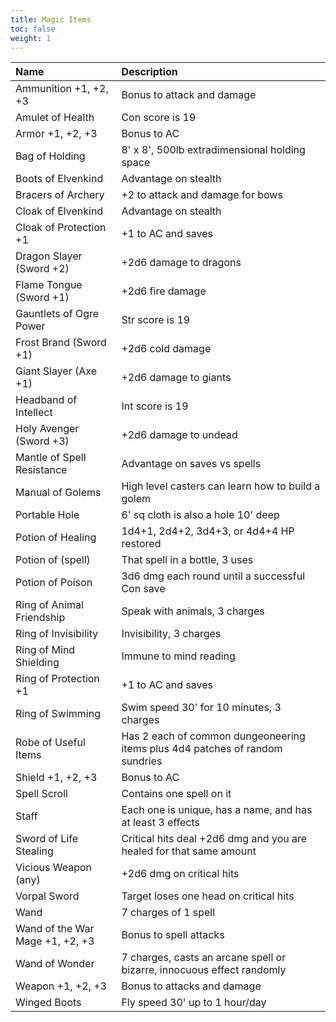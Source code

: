 ```yaml
---
title: Magic Items
toc: false
weight: 1
---
```


Name                            | Description
:---------------------          |:-----------
Ammunition +1, +2, +3           | Bonus to attack and damage
Amulet of Health                | Con score is 19
Armor +1, +2, +3                | Bonus to AC
Bag of Holding                  | 8' x 8', 500lb extradimensional holding space
Boots of Elvenkind              | Advantage on stealth
Bracers of Archery              | +2 to attack and damage for bows
Cloak of Elvenkind              | Advantage on stealth
Cloak of Protection +1          | +1 to AC and saves
Dragon Slayer (Sword +2)        | +2d6 damage to dragons
Flame Tongue (Sword +1)         | +2d6 fire damage
Gauntlets of Ogre Power         | Str score is 19
Frost Brand (Sword +1)          | +2d6 cold damage
Giant Slayer (Axe +1)           | +2d6 damage to giants
Headband of Intellect           | Int score is 19
Holy Avenger (Sword +3)         | +2d6 damage to undead
Mantle of Spell Resistance      | Advantage on saves vs spells
Manual of Golems                | High level casters can learn how to build a golem
Portable Hole                   | 6' sq cloth is also a hole 10' deep
Potion of Healing               | 1d4+1, 2d4+2, 3d4+3, or 4d4+4 HP restored
Potion of (spell)               | That spell in a bottle, 3 uses
Potion of Poison                | 3d6 dmg each round until a successful Con save
Ring of Animal Friendship       | Speak with animals, 3 charges
Ring of Invisibility            | Invisibility, 3 charges
Ring of Mind Shielding          | Immune to mind reading
Ring of Protection +1           | +1 to AC and saves
Ring of Swimming                | Swim speed 30' for 10 minutes, 3 charges
Robe of Useful Items            | Has 2 each of common dungeoneering items plus 4d4 patches of random sundries
Shield +1, +2, +3               | Bonus to AC
Spell Scroll                    | Contains one spell on it
Staff                           | Each one is unique, has a name, and has at least 3 effects
Sword of Life Stealing          | Critical hits deal +2d6 dmg and you are healed for that same amount
Vicious Weapon (any)            | +2d6 dmg on critical hits
Vorpal Sword                    | Target loses one head on critical hits
Wand                            | 7 charges of 1 spell
Wand of the War Mage +1, +2, +3 | Bonus to spell attacks
Wand of Wonder                  | 7 charges, casts an arcane spell or bizarre, innocuous effect randomly
Weapon +1, +2, +3               | Bonus to attacks and damage
Winged Boots                    | Fly speed 30' up to 1 hour/day
